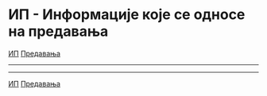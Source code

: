 # ИП - Информације које се односе на предавања

[ИП](../../README.md) [Предавања](../README.md)

---

---  

[ИП](../../README.md) [Предавања](../README.md)